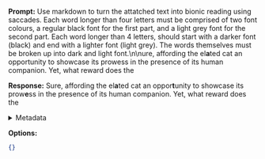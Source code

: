 **Prompt:**
Use markdown to turn the attatched text into bionic reading using saccades. Each word longer than four letters must be comprised of two font colours, a regular black font for the first part, and a light grey font for the second part. Each word longer than 4 letters, should start with a darker font (black) and end with a lighter font (light grey). The words themselves must be broken up into dark and light font.\n\nure, affording the el**a**ted cat an opportunity to showcase its prowess in the presence of its human companion. Yet, what reward does the

**Response:**
Sure, affording the el**a**ted cat an oppor**t**unity to showcase its prow**e**ss in the presence of its human companion. Yet, what reward does the

<details><summary>Metadata</summary>

- Duration: 1629 ms
- Datetime: 2023-09-16T10:21:23.209400
- Model: gpt-3.5-turbo-0613

</details>

**Options:**
```json
{}
```

